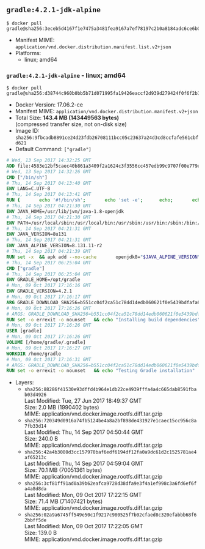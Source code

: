 ## `gradle:4.2.1-jdk-alpine`

```console
$ docker pull gradle@sha256:3eceb5d4167f1e7475a3481fea9167a7ef78197c2b0a8184adc6ce6b0fd36331
```

-	Manifest MIME: `application/vnd.docker.distribution.manifest.list.v2+json`
-	Platforms:
	-	linux; amd64

### `gradle:4.2.1-jdk-alpine` - linux; amd64

```console
$ docker pull gradle@sha256:d38744c960b0bb5b71d071995fa19426eaccf2d939d279424f0f6f2b1363f771
```

-	Docker Version: 17.06.2-ce
-	Manifest MIME: `application/vnd.docker.distribution.manifest.v2+json`
-	Total Size: **143.4 MB (143449563 bytes)**  
	(compressed transfer size, not on-disk size)
-	Image ID: `sha256:9fbcadb8891ce24d23fdb26708111bcc05c23637a24d3cd8ccfafe561cbfd621`
-	Default Command: `["gradle"]`

```dockerfile
# Wed, 13 Sep 2017 14:32:25 GMT
ADD file:4583e12bf5caec40b861a3409f2a1624c3f3556cc457edb99c9707f00e779e45 in / 
# Wed, 13 Sep 2017 14:32:26 GMT
CMD ["/bin/sh"]
# Thu, 14 Sep 2017 04:13:40 GMT
ENV LANG=C.UTF-8
# Thu, 14 Sep 2017 04:13:41 GMT
RUN { 		echo '#!/bin/sh'; 		echo 'set -e'; 		echo; 		echo 'dirname "$(dirname "$(readlink -f "$(which javac || which java)")")"'; 	} > /usr/local/bin/docker-java-home 	&& chmod +x /usr/local/bin/docker-java-home
# Thu, 14 Sep 2017 04:21:30 GMT
ENV JAVA_HOME=/usr/lib/jvm/java-1.8-openjdk
# Thu, 14 Sep 2017 04:21:30 GMT
ENV PATH=/usr/local/sbin:/usr/local/bin:/usr/sbin:/usr/bin:/sbin:/bin:/usr/lib/jvm/java-1.8-openjdk/jre/bin:/usr/lib/jvm/java-1.8-openjdk/bin
# Thu, 14 Sep 2017 04:21:31 GMT
ENV JAVA_VERSION=8u131
# Thu, 14 Sep 2017 04:21:31 GMT
ENV JAVA_ALPINE_VERSION=8.131.11-r2
# Thu, 14 Sep 2017 04:21:39 GMT
RUN set -x 	&& apk add --no-cache 		openjdk8="$JAVA_ALPINE_VERSION" 	&& [ "$JAVA_HOME" = "$(docker-java-home)" ]
# Thu, 14 Sep 2017 06:25:04 GMT
CMD ["gradle"]
# Thu, 14 Sep 2017 06:25:04 GMT
ENV GRADLE_HOME=/opt/gradle
# Mon, 09 Oct 2017 17:16:16 GMT
ENV GRADLE_VERSION=4.2.1
# Mon, 09 Oct 2017 17:16:17 GMT
ARG GRADLE_DOWNLOAD_SHA256=b551cc04f2ca51c78dd14edb060621f0e5439bdfafa6fd167032a09ac708fbc0
# Mon, 09 Oct 2017 17:16:26 GMT
# ARGS: GRADLE_DOWNLOAD_SHA256=b551cc04f2ca51c78dd14edb060621f0e5439bdfafa6fd167032a09ac708fbc0
RUN set -o errexit -o nounset 	&& echo "Installing build dependencies" 	&& apk add --no-cache --virtual .build-deps 		ca-certificates 		openssl 		unzip 		&& echo "Downloading Gradle" 	&& wget -O gradle.zip "https://services.gradle.org/distributions/gradle-${GRADLE_VERSION}-bin.zip" 		&& echo "Checking download hash" 	&& echo "${GRADLE_DOWNLOAD_SHA256} *gradle.zip" | sha256sum -c - 		&& echo "Installing Gradle" 	&& unzip gradle.zip 	&& rm gradle.zip 	&& mkdir /opt 	&& mv "gradle-${GRADLE_VERSION}" "${GRADLE_HOME}/" 	&& ln -s "${GRADLE_HOME}/bin/gradle" /usr/bin/gradle 		&& apk del .build-deps 		&& echo "Adding gradle user and group" 	&& addgroup -S -g 1000 gradle 	&& adduser -D -S -G gradle -u 1000 -s /bin/ash gradle 	&& mkdir /home/gradle/.gradle 	&& chown -R gradle:gradle /home/gradle 		&& echo "Symlinking root Gradle cache to gradle Gradle cache" 	&& ln -s /home/gradle/.gradle /root/.gradle
# Mon, 09 Oct 2017 17:16:26 GMT
USER [gradle]
# Mon, 09 Oct 2017 17:16:26 GMT
VOLUME [/home/gradle/.gradle]
# Mon, 09 Oct 2017 17:16:27 GMT
WORKDIR /home/gradle
# Mon, 09 Oct 2017 17:16:31 GMT
# ARGS: GRADLE_DOWNLOAD_SHA256=b551cc04f2ca51c78dd14edb060621f0e5439bdfafa6fd167032a09ac708fbc0
RUN set -o errexit -o nounset 	&& echo "Testing Gradle installation" 	&& gradle --version
```

-	Layers:
	-	`sha256:88286f41530e93dffd4b964e1db22ce4939fffa4a4c665dab8591fbab03d4926`  
		Last Modified: Tue, 27 Jun 2017 18:49:37 GMT  
		Size: 2.0 MB (1990402 bytes)  
		MIME: application/vnd.docker.image.rootfs.diff.tar.gzip
	-	`sha256:720349d0916a74fb5124be4a8a2bf898de431927e1caec15cc956c8a7fb33d14`  
		Last Modified: Thu, 14 Sep 2017 04:50:44 GMT  
		Size: 240.0 B  
		MIME: application/vnd.docker.image.rootfs.diff.tar.gzip
	-	`sha256:42a4b3080d3cc157970baf6edf6194df12fa0a9dc61d2c1525781ae4af65213c`  
		Last Modified: Thu, 14 Sep 2017 04:59:04 GMT  
		Size: 70.1 MB (70051361 bytes)  
		MIME: application/vnd.docker.image.rootfs.diff.tar.gzip
	-	`sha256:3cf81ff91ad0a39b62eafca9728d38dfa9e3f4a1ef998c3a6fd6ef6fa4a8d8da`  
		Last Modified: Mon, 09 Oct 2017 17:22:15 GMT  
		Size: 71.4 MB (71407421 bytes)  
		MIME: application/vnd.docker.image.rootfs.diff.tar.gzip
	-	`sha256:02a9a6745ff549e50c1f9217c980525f7b02cfaed8c320efabbb68f62bbff5de`  
		Last Modified: Mon, 09 Oct 2017 17:22:05 GMT  
		Size: 139.0 B  
		MIME: application/vnd.docker.image.rootfs.diff.tar.gzip
